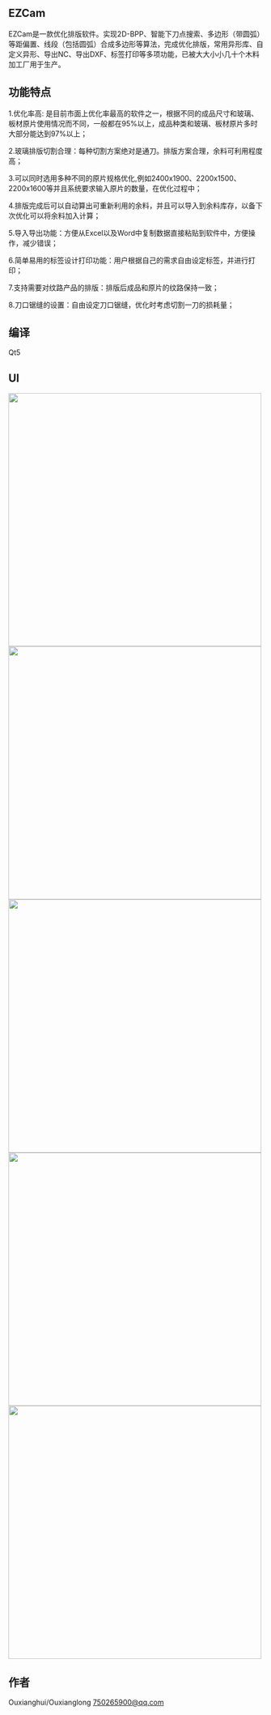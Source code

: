 ## EZCam

EZCam是一款优化排版软件。实现2D-BPP、智能下刀点搜索、多边形（带圆弧）等距偏置、线段（包括圆弧）合成多边形等算法，完成优化排版，常用异形库、自定义异形、导出NC、导出DXF、标签打印等多项功能，已被大大小小几十个木料加工厂用于生产。

## 功能特点
1.优化率高: 是目前市面上优化率最高的软件之一，根据不同的成品尺寸和玻璃、板材原片使用情况而不同，一般都在95%以上，成品种类和玻璃、板材原片多时大部分能达到97%以上；

2.玻璃排版切割合理：每种切割方案绝对是通刀。排版方案合理，余料可利用程度高；

3.可以同时选用多种不同的原片规格优化,例如2400x1900、2200x1500、2200x1600等并且系统要求输入原片的数量，在优化过程中；

4.排版完成后可以自动算出可重新利用的余料，并且可以导入到余料库存，以备下次优化可以将余料加入计算；

5.导入导出功能：方便从Excel以及Word中复制数据直接粘贴到软件中，方便操作，减少错误；

6.简单易用的标签设计打印功能：用户根据自己的需求自由设定标签，并进行打印；

7.支持需要对纹路产品的排版：排版后成品和原片的纹路保持一致；

8.刀口锯缝的设置：自由设定刀口锯缝，优化时考虑切割一刀的损耗量；

## 编译
Qt5
  
## UI
<img src="https://github.com/ouxianghui/ezcam/blob/main/uisamples/startup.jpg" height="500" /><br>
<img src="https://github.com/ouxianghui/ezcam/blob/main/uisamples/aboutus.jpg" height="500" /><br>
<img src="https://github.com/ouxianghui/ezcam/blob/main/uisamples/list.jpg" height="500" /><br>
<img src="https://github.com/ouxianghui/ezcam/blob/main/uisamples/settings.jpg" height="500" /><br>
<img src="https://github.com/ouxianghui/ezcam/blob/main/uisamples/cnc-preview.jpg" height="500" /><br>


## 作者
Ouxianghui/Ouxianglong 750265900@qq.com
